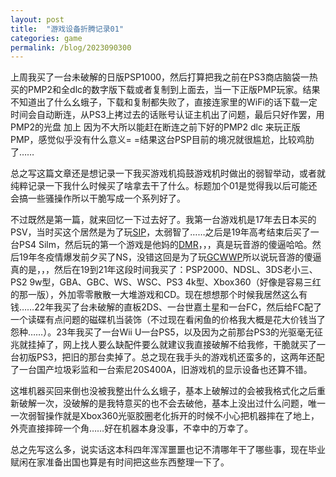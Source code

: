 ```yaml
---
layout: post
title:  "游戏设备折腾记录01"
categories: game
permalink: /blog/2023090300
---
```


上周我买了一台未破解的日版PSP1000，然后打算把我之前在PS3商店脑袋一热买的PMP2和全dlc的数字版下载或者复制到上面去，当一下正版PMP玩家。结果不知道出了什么幺蛾子，下载和复制都失败了，直接连家里的WiFi的话下载一定时间会自动断连，从PS3上拷过去的话账号认证主机出了问题，最后只好作罢，用PMP2的光盘 加上 因为不大所以能赶在断连之前下好的PMP2 dlc 来玩正版PMP，感觉似乎没有什么意义= =结果这台PSP目前的境况就很尴尬，比较鸡肋了……

总之写这篇文章还是想记录一下我买游戏机捣鼓游戏机时做出的弱智举动，或者就纯粹记录一下我什么时候买了啥拿去干了什么。标题加个01是觉得我以后可能还会搞一些骚操作所以干脆写成一个系列好了。

不过既然是第一篇，就来回忆一下过去好了。我第一台游戏机是17年去日本买的PSV，当时买这个居然是为了玩[SIP](https://bangumi.tv/subject/75992)，太弱智了……之后是19年高考结束后买了一台PS4 Silm，然后玩的第一个游戏是他妈的[DMR](https://bangumi.tv/subject/75992)，，，真是玩音游的傻逼哈哈。然后19年冬疫情爆发前夕买了NS，没错这回是为了玩[GCWWP](https://bangumi.tv/subject/299988)所以说玩音游的傻逼真的是，，，然后在19到21年这段时间我买了：PSP2000、NDSL、3DS老小三、PS2 9w型，GBA、GBC、WS、WSC、PS3 4k型、Xbox360（好像是容易三红的那一版），外加零零散散一大堆游戏和CD。现在想想那个时候我居然这么有钱……22年我买了台未破解的直板2DS、一台世嘉土星和一台FC，然后给FC配了一个读碟有点问题的磁碟机当装饰（不过现在看闲鱼的价格我大概是花大价钱当了怨种……）。23年我买了一台Wii U一台PS5，以及因为之前那台PS3的光驱毫无征兆就挂掉了，网上找人要么缺配件要么就建议我直接破解不给我修，干脆就买了一台初版PS3，把旧的那台卖掉了。总之现在我手头的游戏机还蛮多的，这两年还配了一台国产垃圾彩监和一台索尼20S400A，旧游戏机的显示设备也还算不错。

这堆机器买回来倒也没被我整出什么幺蛾子，基本上破解过的会被我格式化之后重新破解一次，没破解的是我特意买的也不会去破他，基本上没出过什么问题，唯一一次弱智操作就是Xbox360光驱胶圈老化拆开的时候不小心把机器摔在了地上，外壳直接摔碎一个角……好在机器本身没事，不幸中的万幸了。

总之先写这么多，说实话这本科四年浑浑噩噩也记不清哪年干了哪些事，现在毕业赋闲在家准备出国也算是有时间把这些东西整理一下了。
